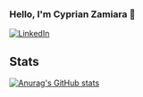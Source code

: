 ### Hello, I'm Cyprian Zamiara 👋

<a href="https://www.linkedin.com/in/cyprian-zamiara-900bb8203/" target="_blank"><img src="https://img.shields.io/badge/LinkedIn-%230077B5.svg?&style=flat-square&logo=linkedin&logoColor=white" alt="LinkedIn"></a>

## Stats
[![Anurag's GitHub stats](https://github-readme-stats.vercel.app/api?username=Veryyapeee)](https://github.com/anuraghazra/github-readme-stats)


<!--
**Veryyapeee/Veryyapeee** is a ✨ _special_ ✨ repository because its `README.md` (this file) appears on your GitHub profile.

Here are some ideas to get you started:

- 🔭 I’m currently working on ...
- 🌱 I’m currently learning ...
- 👯 I’m looking to collaborate on ...
- 🤔 I’m looking for help with ...
- 💬 Ask me about ...
- 📫 How to reach me: ...
- 😄 Pronouns: ...
- ⚡ Fun fact: ...
-->
